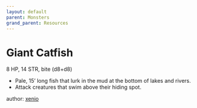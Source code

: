 ```yaml
---
layout: default
parent: Monsters
grand_parent: Resources
---
```

# Giant Catfish
8 HP, 14 STR, bite (d8+d8)  
- Pale, 15’ long fish that lurk in the mud at the bottom of lakes and rivers.  
- Attack creatures that swim above their hiding spot.  

author: [xenio](https://xenioinabottle.blogspot.com)
